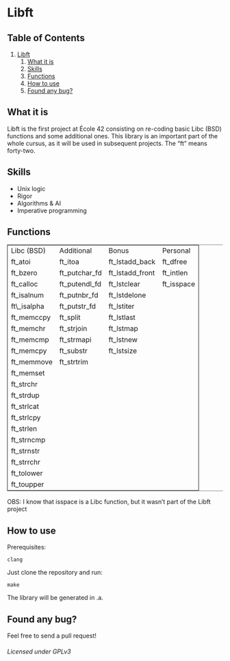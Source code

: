 
# Libft


## Table of Contents

1.  [Libft](#org7a9c75a)
    1.  [What it is](#orge444dbf)
    2.  [Skills](#orgd443b80)
    3.  [Functions](#orgef45313)
    4.  [How to use](#org44c4196)
    5.  [Found any bug?](#org2bfb47d)



<a id="org7a9c75a"></a>



<a id="orge444dbf"></a>

## What it is

Libft is the first project at École 42 consisting on re-coding basic Libc
(BSD) functions and some additional ones. This library is an important
part of the whole cursus, as it will be used in subsequent projects.
The &ldquo;ft&rdquo; means forty-two.


<a id="orgd443b80"></a>

## Skills

-   Unix logic
-   Rigor
-   Algorithms & AI
-   Imperative programming


<a id="orgef45313"></a>

## Functions

<table border="2" cellspacing="0" cellpadding="6" rules="groups" frame="hsides">


<colgroup>
<col  class="org-left" />

<col  class="org-left" />

<col  class="org-left" />

<col  class="org-left" />
</colgroup>
<tbody>
<tr>
<td class="org-left">Libc (BSD)</td>
<td class="org-left">Additional</td>
<td class="org-left">Bonus</td>
<td class="org-left">Personal</td>
</tr>


<tr>
<td class="org-left">ft_atoi</></td>
<td class="org-left">ft_itoa</></td>
<td class="org-left">ft_lstadd</>_back</></td>
<td class="org-left">ft_dfree</></td>
</tr>


<tr>
<td class="org-left">ft_bzero</></td>
<td class="org-left">ft_putchar</>_fd</></td>
<td class="org-left">ft_lstadd</>_front</></td>
<td class="org-left">ft_intlen</></td>
</tr>


<tr>
<td class="org-left">ft_calloc</></td>
<td class="org-left">ft_putendl</>_fd</></td>
<td class="org-left">ft_lstclear</></td>
<td class="org-left">ft_isspace</></td>
</tr>


<tr>
<td class="org-left">ft_isalnum</></td>
<td class="org-left">ft_putnbr</>_fd</></td>
<td class="org-left">ft_lstdelone</></td>
<td class="org-left">&#xa0;</td>
</tr>


<tr>
<td class="org-left">ft\_isalpha</></td>
<td class="org-left">ft_putstr</>_fd</></td>
<td class="org-left">ft_lstiter</></td>
<td class="org-left">&#xa0;</td>
</tr>


<tr>
<td class="org-left">ft_memccpy</></td>
<td class="org-left">ft_split</></td>
<td class="org-left">ft_lstlast</></td>
<td class="org-left">&#xa0;</td>
</tr>


<tr>
<td class="org-left">ft_memchr</></td>
<td class="org-left">ft_strjoin</></td>
<td class="org-left">ft_lstmap</></td>
<td class="org-left">&#xa0;</td>
</tr>


<tr>
<td class="org-left">ft_memcmp</></td>
<td class="org-left">ft_strmapi</></td>
<td class="org-left">ft_lstnew</></td>
<td class="org-left">&#xa0;</td>
</tr>


<tr>
<td class="org-left">ft_memcpy</></td>
<td class="org-left">ft_substr</></td>
<td class="org-left">ft_lstsize</></td>
<td class="org-left">&#xa0;</td>
</tr>


<tr>
<td class="org-left">ft_memmove</></td>
<td class="org-left">ft_strtrim</></td>
<td class="org-left">&#xa0;</td>
<td class="org-left">&#xa0;</td>
</tr>


<tr>
<td class="org-left">ft_memset</></td>
<td class="org-left">&#xa0;</td>
<td class="org-left">&#xa0;</td>
<td class="org-left">&#xa0;</td>
</tr>


<tr>
<td class="org-left">ft_strchr</></td>
<td class="org-left">&#xa0;</td>
<td class="org-left">&#xa0;</td>
<td class="org-left">&#xa0;</td>
</tr>


<tr>
<td class="org-left">ft_strdup</></td>
<td class="org-left">&#xa0;</td>
<td class="org-left">&#xa0;</td>
<td class="org-left">&#xa0;</td>
</tr>


<tr>
<td class="org-left">ft_strlcat</></td>
<td class="org-left">&#xa0;</td>
<td class="org-left">&#xa0;</td>
<td class="org-left">&#xa0;</td>
</tr>


<tr>
<td class="org-left">ft_strlcpy</></td>
<td class="org-left">&#xa0;</td>
<td class="org-left">&#xa0;</td>
<td class="org-left">&#xa0;</td>
</tr>


<tr>
<td class="org-left">ft_strlen</></td>
<td class="org-left">&#xa0;</td>
<td class="org-left">&#xa0;</td>
<td class="org-left">&#xa0;</td>
</tr>


<tr>
<td class="org-left">ft_strncmp</></td>
<td class="org-left">&#xa0;</td>
<td class="org-left">&#xa0;</td>
<td class="org-left">&#xa0;</td>
</tr>


<tr>
<td class="org-left">ft_strnstr</></td>
<td class="org-left">&#xa0;</td>
<td class="org-left">&#xa0;</td>
<td class="org-left">&#xa0;</td>
</tr>


<tr>
<td class="org-left">ft_strrchr</></td>
<td class="org-left">&#xa0;</td>
<td class="org-left">&#xa0;</td>
<td class="org-left">&#xa0;</td>
</tr>


<tr>
<td class="org-left">ft_tolower</></td>
<td class="org-left">&#xa0;</td>
<td class="org-left">&#xa0;</td>
<td class="org-left">&#xa0;</td>
</tr>


<tr>
<td class="org-left">ft_toupper</></td>
<td class="org-left">&#xa0;</td>
<td class="org-left">&#xa0;</td>
<td class="org-left">&#xa0;</td>
</tr>
</tbody>
</table>

OBS: I know that isspace is a Libc function, but it wasn&rsquo;t part of the Libft project


<a id="org44c4196"></a>

## How to use

Prerequisites:

    clang

Just clone the repository and run:

    make

The library will be generated in .a.


<a id="org2bfb47d"></a>

## Found any bug?

Feel free to send a pull request!

######  Licensed under GPLv3

